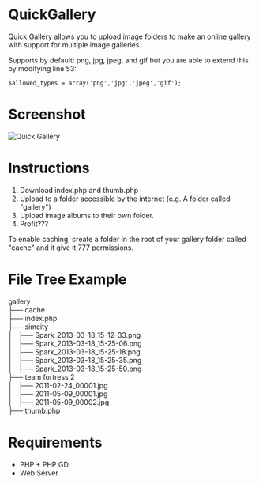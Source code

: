 QuickGallery
============

Quick Gallery allows you to upload image folders to make an online gallery with support for multiple image galleries.

Supports by default: png, jpg, jpeg, and gif but you are able to extend this by modifying line 53:

```$allowed_types = array('png','jpg','jpeg','gif');```

Screenshot
============
![Quick Gallery](http://i.imgur.com/VqTPcAw.png)

Instructions
============
1. Download index.php and thumb.php
2. Upload to a folder accessible by the internet (e.g. A folder called "gallery")
3. Upload image albums to their own folder.
4. Profit???

To enable caching, create a folder in the root of your gallery folder called "cache" and it give it 777 permissions.

File Tree Example
============
gallery  
├── cache  
├── index.php  
├── simcity  
│   ├── Spark_2013-03-18_15-12-33.png  
│   ├── Spark_2013-03-18_15-25-06.png  
│   ├── Spark_2013-03-18_15-25-18.png  
│   ├── Spark_2013-03-18_15-25-35.png  
│   ├── Spark_2013-03-18_15-25-50.png  
├── team fortress 2  
│   ├── 2011-02-24_00001.jpg  
│   ├── 2011-05-09_00001.jpg  
│   ├── 2011-05-09_00002.jpg  
├── thumb.php  

Requirements
============
* PHP + PHP GD
* Web Server

